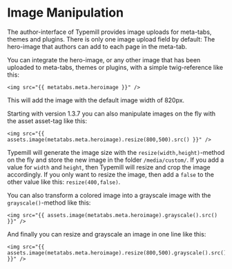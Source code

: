 # Image Manipulation

The author-interface of Typemill provides image uploads for meta-tabs, themes and plugins. There is only one image upload field by default: The hero-image that authors can add to each page in the meta-tab. 

You can integrate the hero-image, or any other image that has been uploaded to meta-tabs, themes or plugins, with a simple twig-reference like this: 

````
<img src="{{ metatabs.meta.heroimage }}" />
````

This will add the image with the default image width of 820px. 

Starting with version 1.3.7 you can also manipulate images on the fly with the asset asset-tag like this: 

````
<img src="{{ assets.image(metatabs.meta.heroimage).resize(800,500).src() }}" />
````

Typemill will generate the image size with the `resize(width,height)`-method on the fly and store the new image in the folder `/media/custom/`. If you add a value for `width` and `height`, then Typemill will resize and crop the image accordingly. If you only want to resize the image, then add a `false` to the other value like this: `resize(400,false)`. 

You can also transform a colored image into a grayscale image with the `grayscale()`-method like this: 

 ````
<img src="{{ assets.image(metatabs.meta.heroimage).grayscale().src() }}" />
````

And finally you can resize and grayscale an image in one line like this: 

````
<img src="{{ assets.image(metatabs.meta.heroimage).resize(800,500).grayscale().src() }}" />
````

